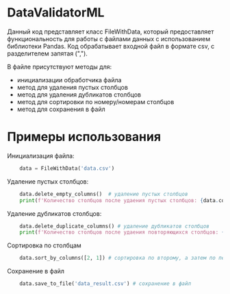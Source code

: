 # DataValidatorML
Данный код представляет класс FileWithData, который предоставляет функциональность для работы с файлами данных с использованием библиотеки Pandas. Код обрабатывает входной файл в формате csv, с разделителем запятая (",").

В файле присутствуют методы для:
- инициализации обработчика файла
- метод для удаления пустых столбцов
- метод для удаления дубликатов столбцов
- метод для сортировки по номеру/номерам столбцов
- метод для сохранения в файл


# Примеры использования
Инициализация файла:
```python
    data = FileWithData('data.csv')
```
Удаление пустых столбцов:
```python
    data.delete_empty_columns()  # удаление пустых столбцов
    print(f'Количество столбцов после удаения пустых столбцов: {data.column_count}')
```
Удаление дубликатов столбцов:
```python
    data.delete_duplicate_columns() # удаление дубликатов столбцов
    print(f'Количество столбцов после удаения повторяющихся столбцов: {data.column_count}')
```
Сортировка по столбцам
```python
    data.sort_by_columns([2, 1]) # сортировка по второму, а затем по первому столбцу
```
Сохранение в файл
```python
    data.save_to_file('data_result.csv') # сохранение в файл
```

